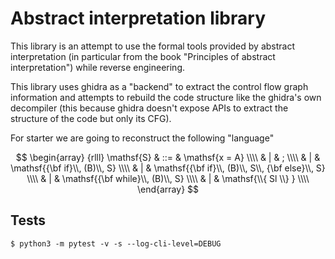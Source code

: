 # Abstract interpretation library

This library is an attempt to use the formal tools provided
by abstract interpretation (in particular from the book "Principles of
abstract interpretation") while reverse engineering.

This library uses ghidra as a "backend" to extract the control flow
graph information and attempts to rebuild the code structure like
the ghidra's own decompiler (this because ghidra doesn't expose APIs
to extract the structure of the code but only its CFG).

For starter we are going to reconstruct the following "language"

$$
\begin{array} {rlll}
\mathsf{S} & ::= & \mathsf{x = A} \\\\
  & |   & ; \\\\
  & |   & \mathsf{{\bf if}\\, (B)\\, S} \\\\
  & |   & \mathsf{{\bf if}\\, (B)\\, S\\, {\bf else}\\, S} \\\\
  & |   & \mathsf{{\bf while}\\, (B)\\, S} \\\\
  & |   & \mathsf{\\{ Sl \\} }    \\\\
\end{array}
$$


## Tests

```
$ python3 -m pytest -v -s --log-cli-level=DEBUG
```
